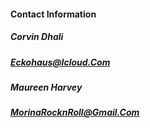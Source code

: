 #### Contact Information 

##### Corvin Dhali
##### Eckohaus@Icloud.Com

##### Maureen Harvey
##### MorinaRocknRoll@Gmail.Com

